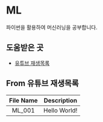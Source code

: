 # ML

파이썬을 활용하여 머신러닝을 공부합니다.


## 도움받은 곳

* [유튜브 재생목록](https://www.youtube.com/playlist?list=PLlMkM4tgfjnLSOjrEJN31gZATbcj_MpUm)


## From 유튜브 재생목록

|File Name|Description|
|:---:|---|
|ML_001|Hello World!|